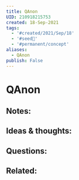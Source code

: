 ```yaml
---
title: QAnon
UID: 210918215753
created: 18-Sep-2021
tags:
  - '#created/2021/Sep/18'
  - '#seed🥜'
  - '#permanent/concept'
aliases:
  - QAnon
publish: False
---
```

# QAnon

## Notes:


## Ideas & thoughts:

## Questions:

## Related:

